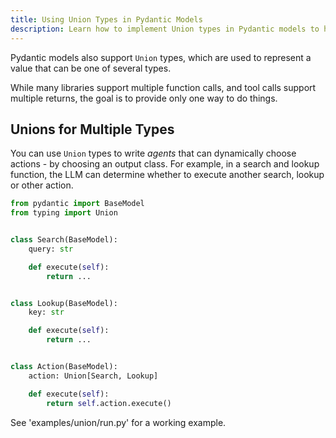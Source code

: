 ```yaml
---
title: Using Union Types in Pydantic Models
description: Learn how to implement Union types in Pydantic models to handle multiple action types in Python.
---
```


Pydantic models also support `Union` types, which are used to represent a value that can be one of several types.

While many libraries support multiple function calls, and tool calls support multiple returns, the goal is to provide only one way to do things.

## Unions for Multiple Types

You can use `Union` types to write _agents_ that can dynamically choose actions - by choosing an output class. For example, in a search and lookup function, the LLM can determine whether to execute another search, lookup or other action.

```python
from pydantic import BaseModel
from typing import Union


class Search(BaseModel):
    query: str

    def execute(self):
        return ...


class Lookup(BaseModel):
    key: str

    def execute(self):
        return ...


class Action(BaseModel):
    action: Union[Search, Lookup]

    def execute(self):
        return self.action.execute()
```

See 'examples/union/run.py' for a working example.
